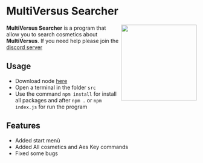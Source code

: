 # MultiVersus Searcher
<img align="right" width="200" height="200" src="https://cdn2.unrealengine.com/egs-multiversus-playerfirstgames-ic1-400x400-79ec0e261158.png">

<b>MultiVersus Searcher</b> is a program that allow you to search cosmetics about <b>MultiVersus</b>. If you need help please join the [discord server](https://discord.gg/lunarmv) 

## Usage

- Download node [here](https://nodejs.org/en/) 
- Open a terminal in the folder `src`
- Use the command `npm install` for install all packages and after `npm .` or `npm index.js` for run the program

## Features

- Added start menù 
- Added All cosmetics and Aes Key commands
- Fixed some bugs
